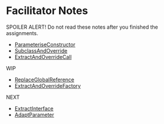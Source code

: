 Facilitator Notes
=================

SPOILER ALERT! Do not read these notes after you finished the assignments.

* [ParameteriseConstructor](ParameteriseConstructor.md)
* [SubclassAndOverride](SubclassAndOverride.md)
* [ExtractAndOverrideCall](ExtractAndOverrideCall.md)

WIP

* [ReplaceGlobalReference](ReplaceGlobalReference.md)
* [ExtractAndOverrideFactory](ExtractAndOverrideFactory.md)

NEXT

* [ExtractInterface](ExtractInterface.md)
* [AdaptParameter](AdaptParameter.md)
